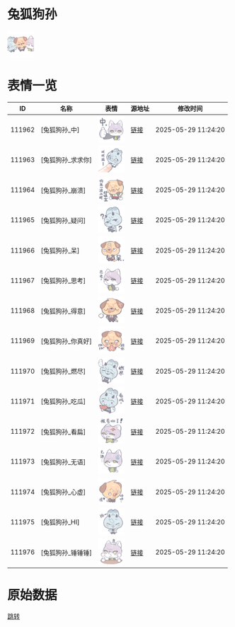 # 兔狐狗孙

<img src="./cover.png" height="60" alt="cover" />

# 表情一览

|ID|名称|表情|源地址|修改时间|
|----|----|----|----|----|
|111962|[兔狐狗孙_中]|<img src="./pic/111962_%5B兔狐狗孙_中%5D.png" height="60" alt="中"/>|[链接](https://i0.hdslb.com/bfs/garb/ef2f8c529b0ecfc14e895145f6b1ca7063b1bbf4.png)|2025-05-29 11:24:20|
|111963|[兔狐狗孙_求求你]|<img src="./pic/111963_%5B兔狐狗孙_求求你%5D.png" height="60" alt="求求你"/>|[链接](https://i0.hdslb.com/bfs/garb/f440cd8ddf0ef46a5fc5e19d2e234bba183712b2.png)|2025-05-29 11:24:20|
|111964|[兔狐狗孙_崩溃]|<img src="./pic/111964_%5B兔狐狗孙_崩溃%5D.png" height="60" alt="崩溃"/>|[链接](https://i0.hdslb.com/bfs/garb/f3cead65bdf7cd86137fb93abf9f669f9d3444ea.png)|2025-05-29 11:24:20|
|111965|[兔狐狗孙_疑问]|<img src="./pic/111965_%5B兔狐狗孙_疑问%5D.png" height="60" alt="疑问"/>|[链接](https://i0.hdslb.com/bfs/garb/d523cd6a01f6e2d45854d6de2395216a6161d6ed.png)|2025-05-29 11:24:20|
|111966|[兔狐狗孙_呆]|<img src="./pic/111966_%5B兔狐狗孙_呆%5D.png" height="60" alt="呆"/>|[链接](https://i0.hdslb.com/bfs/garb/9d7f2cfbaac3a731fa4e8a142552d3cf8e3f5964.png)|2025-05-29 11:24:20|
|111967|[兔狐狗孙_思考]|<img src="./pic/111967_%5B兔狐狗孙_思考%5D.png" height="60" alt="思考"/>|[链接](https://i0.hdslb.com/bfs/garb/91357173d0a15a712bb8b89f828d9091f7725fcc.png)|2025-05-29 11:24:20|
|111968|[兔狐狗孙_得意]|<img src="./pic/111968_%5B兔狐狗孙_得意%5D.png" height="60" alt="得意"/>|[链接](https://i0.hdslb.com/bfs/garb/0a096ea2bd695299ea72aea9500708e857606175.png)|2025-05-29 11:24:20|
|111969|[兔狐狗孙_你真好]|<img src="./pic/111969_%5B兔狐狗孙_你真好%5D.png" height="60" alt="你真好"/>|[链接](https://i0.hdslb.com/bfs/garb/5a9b2f7afdf39d8fdaa64ea39bcb52280bc17fa8.png)|2025-05-29 11:24:20|
|111970|[兔狐狗孙_燃尽]|<img src="./pic/111970_%5B兔狐狗孙_燃尽%5D.png" height="60" alt="燃尽"/>|[链接](https://i0.hdslb.com/bfs/garb/b031cfc1c5eb98e0d6fad2cb74a17dc5aba32f85.png)|2025-05-29 11:24:20|
|111971|[兔狐狗孙_吃瓜]|<img src="./pic/111971_%5B兔狐狗孙_吃瓜%5D.png" height="60" alt="吃瓜"/>|[链接](https://i0.hdslb.com/bfs/garb/560dfa24b5ab6b0d4262b5d5fb4adbb0f65433b3.png)|2025-05-29 11:24:20|
|111972|[兔狐狗孙_看扁]|<img src="./pic/111972_%5B兔狐狗孙_看扁%5D.png" height="60" alt="看扁"/>|[链接](https://i0.hdslb.com/bfs/garb/f945853f29f2d7d946b18d5c75d20af603b93153.png)|2025-05-29 11:24:20|
|111973|[兔狐狗孙_无语]|<img src="./pic/111973_%5B兔狐狗孙_无语%5D.png" height="60" alt="无语"/>|[链接](https://i0.hdslb.com/bfs/garb/1933db7af62f5114b4671fc7aff4040b5507759f.png)|2025-05-29 11:24:20|
|111974|[兔狐狗孙_心虚]|<img src="./pic/111974_%5B兔狐狗孙_心虚%5D.png" height="60" alt="心虚"/>|[链接](https://i0.hdslb.com/bfs/garb/541665c9f93e1936047c8b67b8aba1c78463f18d.png)|2025-05-29 11:24:20|
|111975|[兔狐狗孙_HI]|<img src="./pic/111975_%5B兔狐狗孙_HI%5D.png" height="60" alt="HI"/>|[链接](https://i0.hdslb.com/bfs/garb/0f3b41da230ff05e80e6ee74d8b63e378bc61d48.png)|2025-05-29 11:24:20|
|111976|[兔狐狗孙_锤锤锤]|<img src="./pic/111976_%5B兔狐狗孙_锤锤锤%5D.png" height="60" alt="锤锤锤"/>|[链接](https://i0.hdslb.com/bfs/garb/c3382263da7d2e409de747e9062d711ea729660a.png)|2025-05-29 11:24:20|

# 原始数据

[跳转](./raw.json)

